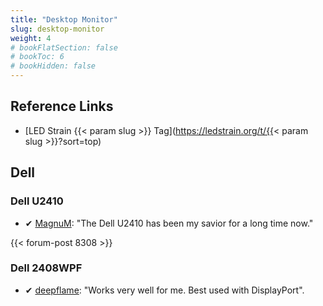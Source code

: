 ```yaml
---
title: "Desktop Monitor"
slug: desktop-monitor
weight: 4
# bookFlatSection: false
# bookToc: 6
# bookHidden: false
---
```


## Reference Links
* [LED Strain {{< param slug >}} Tag](https://ledstrain.org/t/{{< param slug >}}?sort=top)


## Dell

### Dell U2410

* ✔ [MagnuM](https://ledstrain.org/d/320-monitor-buying-guide-2018/12): "The Dell U2410 has been my savior for a long time now."

{{< forum-post 8308 >}}

### Dell 2408WPF

* ✔ [deepflame](https://ledstrain.org/d/1030-should-i-buy-ccfl-monitor/2): "Works very well for me. Best used with DisplayPort".
